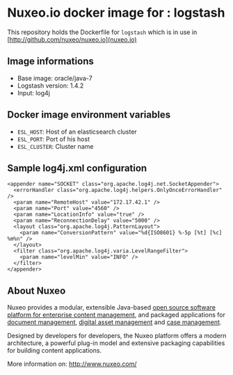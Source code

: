 Nuxeo.io docker image for : logstash
=====================================

This repository holds the Dockerfile for `logstash` which is in use in [http://github.com/nuxeo/nuxeo.io](nuxeo.io)

Image informations
------------------

- Base image: oracle/java-7
- Logstash version: 1.4.2
- Input: log4j

Docker image environment variables
------------------

- `ESL_HOST`: Host of an elasticsearch cluster
- `ESL_PORT`: Port of his host
- `ESL_CLUSTER`: Cluster name

Sample log4j.xml configuration
-----------------

    <appender name="SOCKET" class="org.apache.log4j.net.SocketAppender">
      <errorHandler class="org.apache.log4j.helpers.OnlyOnceErrorHandler" />
      <param name="RemoteHost" value="172.17.42.1" />
      <param name="Port" value="4560" />
      <param name="LocationInfo" value="true" />
      <param name="ReconnectionDelay" value="5000" />
      <layout class="org.apache.log4j.PatternLayout">
        <param name="ConversionPattern" value="%d{ISO8601} %-5p [%t] [%c] %m%n" />
      </layout>
      <filter class="org.apache.log4j.varia.LevelRangeFilter">
        <param name="levelMin" value="INFO" />
      </filter>
    </appender>

About Nuxeo
-----------

Nuxeo provides a modular, extensible Java-based
[open source software platform for enterprise content management](http://www.nuxeo.com/en/products/ep),
and packaged applications for [document management](http://www.nuxeo.com/en/products/document-management),
[digital asset management](http://www.nuxeo.com/en/products/dam) and
[case management](http://www.nuxeo.com/en/products/case-management).

Designed by developers for developers, the Nuxeo platform offers a modern
architecture, a powerful plug-in model and extensive packaging
capabilities for building content applications.

More information on: <http://www.nuxeo.com/>

